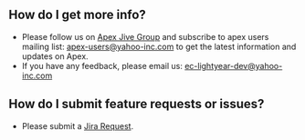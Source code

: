 ## How do I get more info?
- Please follow us on [Apex Jive Group][apexJive] and subscribe to apex users mailing list: [apex-users@yahoo-inc.com][apexUsersIList] to get the latest information and updates on Apex.
- If you have any feedback, please email us: ec-lightyear-dev@yahoo-inc.com

## How do I submit feature requests or issues?
- Please submit a [Jira Request](https://jira.corp.yahoo.com/servicedesk/customer/portal/123/group/1738).

[apexJive]: https://yahoo.jiveon.com/groups/apex-api-portal
[apexUsersIList]: https://ilist.yahoo.com/wws/subscribe/apex-users